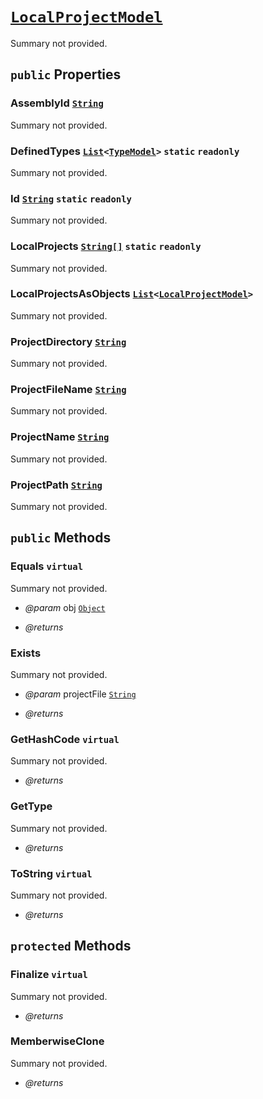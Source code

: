 # <code><a href="LocalProjectModel.md">LocalProjectModel</a></code>

Summary not provided.

## `public` Properties

### AssemblyId <code><a href="..\..\..\System\String.md">String</a></code>

Summary not provided.

### DefinedTypes <code><a href="..\..\..\System\Collections\Generic\List.md">List</a><<a href="null">TypeModel</a>></code> `static` `readonly`

Summary not provided.

### Id <code><a href="..\..\..\System\String.md">String</a></code> `static` `readonly`

Summary not provided.

### LocalProjects <code><a href="..\..\..\System\String[].md">String[]</a></code> `static` `readonly`

Summary not provided.

### LocalProjectsAsObjects <code><a href="..\..\..\System\Collections\Generic\List.md">List</a><<a href="null">LocalProjectModel</a>></code>

Summary not provided.

### ProjectDirectory <code><a href="..\..\..\System\String.md">String</a></code>

Summary not provided.

### ProjectFileName <code><a href="..\..\..\System\String.md">String</a></code>

Summary not provided.

### ProjectName <code><a href="..\..\..\System\String.md">String</a></code>

Summary not provided.

### ProjectPath <code><a href="..\..\..\System\String.md">String</a></code>

Summary not provided.



## `public` Methods

### Equals `virtual`

Summary not provided.

- *@param* obj <code><a href="..\..\..\System\Object.md">Object</a></code>

- *@returns* 

### Exists

Summary not provided.

- *@param* projectFile <code><a href="..\..\..\System\String.md">String</a></code>

- *@returns* 

### GetHashCode `virtual`

Summary not provided.

- *@returns* 

### GetType

Summary not provided.

- *@returns* 

### ToString `virtual`

Summary not provided.

- *@returns* 

## `protected` Methods

### Finalize `virtual`

Summary not provided.

- *@returns* 

### MemberwiseClone

Summary not provided.

- *@returns* 